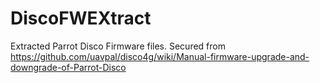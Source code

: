 # DiscoFWEXtract
Extracted Parrot Disco Firmware files. Secured from https://github.com/uavpal/disco4g/wiki/Manual-firmware-upgrade-and-downgrade-of-Parrot-Disco
